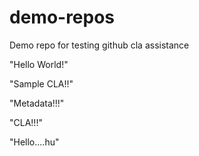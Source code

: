 # demo-repos
Demo repo for testing github cla assistance

"Hello World!"

"Sample CLA!!"

"Metadata!!!"

"CLA!!!"

"Hello....hu"

